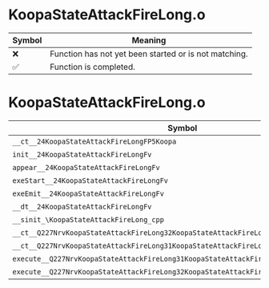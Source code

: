 # KoopaStateAttackFireLong.o
| Symbol | Meaning 
| ------------- | ------------- 
| :x: | Function has not yet been started or is not matching. 
| :white_check_mark: | Function is completed. 


# KoopaStateAttackFireLong.o
| Symbol | Decompiled? |
| ------------- | ------------- |
| `__ct__24KoopaStateAttackFireLongFP5Koopa` | :x: |
| `init__24KoopaStateAttackFireLongFv` | :x: |
| `appear__24KoopaStateAttackFireLongFv` | :x: |
| `exeStart__24KoopaStateAttackFireLongFv` | :x: |
| `exeEmit__24KoopaStateAttackFireLongFv` | :x: |
| `__dt__24KoopaStateAttackFireLongFv` | :x: |
| `__sinit_\KoopaStateAttackFireLong_cpp` | :x: |
| `__ct__Q227NrvKoopaStateAttackFireLong32KoopaStateAttackFireLongNrvStartFv` | :x: |
| `__ct__Q227NrvKoopaStateAttackFireLong31KoopaStateAttackFireLongNrvEmitFv` | :x: |
| `execute__Q227NrvKoopaStateAttackFireLong31KoopaStateAttackFireLongNrvEmitCFP5Spine` | :x: |
| `execute__Q227NrvKoopaStateAttackFireLong32KoopaStateAttackFireLongNrvStartCFP5Spine` | :x: |
